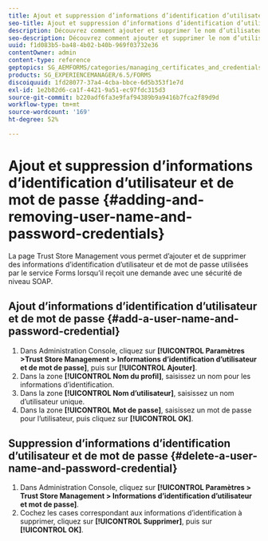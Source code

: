 ```yaml
---
title: Ajout et suppression d’informations d’identification d’utilisateur et de mot de passe
seo-title: Ajout et suppression d’informations d’identification d’utilisateur et de mot de passe
description: Découvrez comment ajouter et supprimer le nom d’utilisateur et le mot de passe.
seo-description: Découvrez comment ajouter et supprimer le nom d’utilisateur et le mot de passe.
uuid: f1d083b5-ba48-4b02-b40b-969f03732e36
contentOwner: admin
content-type: reference
geptopics: SG_AEMFORMS/categories/managing_certificates_and_credentials
products: SG_EXPERIENCEMANAGER/6.5/FORMS
discoiquuid: 1fd28077-37a4-4cba-bbce-6d5b353f1e7d
exl-id: 1e2b82d6-ca1f-4421-9a51-ec97fdc315d3
source-git-commit: b220adf6fa3e9faf94389b9a9416b7fca2f89d9d
workflow-type: tm+mt
source-wordcount: '169'
ht-degree: 52%

---
```


# Ajout et suppression d’informations d’identification d’utilisateur et de mot de passe {#adding-and-removing-user-name-and-password-credentials}

La page Trust Store Management vous permet d’ajouter et de supprimer des informations d’identification d’utilisateur et de mot de passe utilisées par le service Forms lorsqu’il reçoit une demande avec une sécurité de niveau SOAP.

## Ajout d’informations d’identification d’utilisateur et de mot de passe {#add-a-user-name-and-password-credential}

1. Dans Administration Console, cliquez sur **[!UICONTROL Paramètres >Trust Store Management > Informations d’identification d’utilisateur et de mot de passe]**, puis sur **[!UICONTROL Ajouter]**.
1. Dans la zone **[!UICONTROL Nom du profil]**, saisissez un nom pour les informations d’identification.
1. Dans la zone **[!UICONTROL Nom d’utilisateur]**, saisissez un nom d’utilisateur unique.
1. Dans la zone **[!UICONTROL Mot de passe]**, saisissez un mot de passe pour l’utilisateur, puis cliquez sur **[!UICONTROL OK]**.

## Suppression d’informations d’identification d’utilisateur et de mot de passe {#delete-a-user-name-and-password-credential}

1. Dans Administration Console, cliquez sur **[!UICONTROL Paramètres > Trust Store Management > Informations d’identification d’utilisateur et mot de passe]**.
1. Cochez les cases correspondant aux informations d’identification à supprimer, cliquez sur **[!UICONTROL Supprimer]**, puis sur **[!UICONTROL OK]**.
